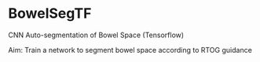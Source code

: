 # BowelSegTF
CNN Auto-segmentation of Bowel Space (Tensorflow)

Aim:
Train a network to segment bowel space according to RTOG guidance
